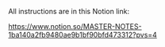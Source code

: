 All instructions are in this Notion link:

https://www.notion.so/MASTER-NOTES-1ba140a2fb9480ae9b1bf90bfd473312?pvs=4